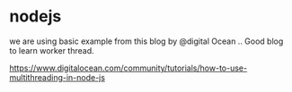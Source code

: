# nodejs

we are using basic example from this blog by @digital Ocean .. Good blog to learn worker thread.

https://www.digitalocean.com/community/tutorials/how-to-use-multithreading-in-node-js
